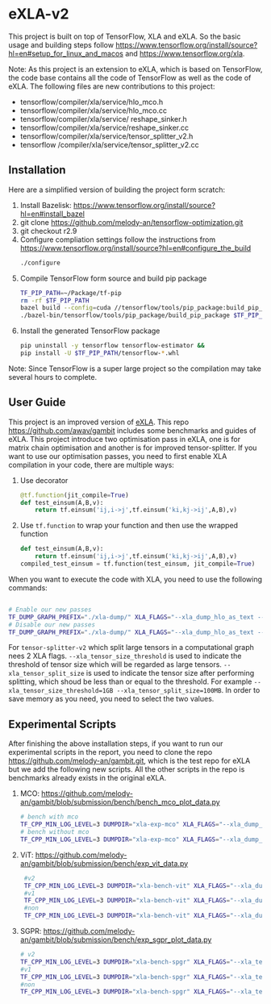 # eXLA-v2

This project is built on top of TensorFlow, XLA and eXLA. So the basic usage and building steps follow https://www.tensorflow.org/install/source?hl=en#setup_for_linux_and_macos and https://www.tensorflow.org/xla. 

Note: As this project is an extension to eXLA, which is based on TensorFlow, the code base contains all the code of TensorFlow as well as the code of eXLA. The following files are new contributions to this project:
* tensorflow/compiler/xla/service/hlo\_mco.h
* tensorflow/compiler/xla/service/hlo\_mco.cc
* tensorflow/compiler/xla/service/ reshape\_sinker.h
* tensorflow/compiler/xla/service/reshape\_sinker.cc
* tensorflow/compiler/xla/service/tensor\_splitter\_v2.h
* tensorflow /compiler/xla/service/tensor\_splitter\_v2.cc

## Installation
Here are a simplified version of building the project form scratch:
1. Install Bazelisk: https://www.tensorflow.org/install/source?hl=en#install_bazel
2. git clone https://github.com/melody-an/tensorflow-optimization.git
3. git checkout r2.9
4. Configure compliation settings follow the instructions from https://www.tensorflow.org/install/source?hl=en#configure_the_build
    ```bash
    ./configure
    ```
5. Compile TensorFlow form source and build pip package
    ```bash
    TF_PIP_PATH=~/Package/tf-pip
    rm -rf $TF_PIP_PATH 
    bazel build --config=cuda //tensorflow/tools/pip_package:build_pip_package &&
    ./bazel-bin/tensorflow/tools/pip_package/build_pip_package $TF_PIP_PATH
    ```
6. Install the generated TensorFlow package
    ```bash
    pip uninstall -y tensorflow tensorflow-estimator &&
    pip install -U $TF_PIP_PATH/tensorflow-*.whl
    ```
Note: Since TensorFlow is a super large project so the compilation may take several hours to complete.
## User Guide
This project is an improved version of [eXLA](https://arxiv.org/abs/2206.14148). This repo https://github.com/awav/gambit includes some benchmarks and guides of eXLA. 
This project introduce two optimisation pass in eXLA, one is for matrix chain optimisation and another is for improved tensor-splitter. 
If you want to use our optimisation passes, you need to first enable XLA compilation in your code, there are multiple ways:
1. Use decorator
    ```python
    @tf.function(jit_compile=True)
    def test_einsum(A,B,v):
        return tf.einsum('ij,i->j',tf.einsum('ki,kj->ij',A,B),v) 
    ```
2. Use `tf.function` to wrap your function and then use the wrapped function
    ```python
    def test_einsum(A,B,v):
        return tf.einsum('ij,i->j',tf.einsum('ki,kj->ij',A,B),v) 
    compiled_test_einsum = tf.function(test_einsum, jit_compile=True)
    ```
When you want to execute the code with XLA, you need to use the following commands:
```bash

# Enable our new passes
TF_DUMP_GRAPH_PREFIX="./xla-dump/" XLA_FLAGS="--xla_dump_hlo_as_text --xla_dump_hlo_as_dot --xla_dump_to=./xla-dump/ --xla_disable_hlo_passes=tensor-splitter --xla_tensor_size_threshold=1GB --xla_tensor_split_size=100MB" TF_XLA_FLAGS="--tf_xla_auto_jit=2 --tf_xla_cpu_global_jit --tf_xla_enable_xla_devices --tf_xla_clustering_debug" python xxx.py
# Disable our new passes
TF_DUMP_GRAPH_PREFIX="./xla-dump/" XLA_FLAGS="--xla_dump_hlo_as_text --xla_dump_hlo_as_dot --xla_dump_to=./xla-dump/ --xla_disable_hlo_passes=tensor-splitter-v2,mco --xla_tensor_size_threshold=1GB --xla_tensor_split_size=100MB" TF_XLA_FLAGS="--tf_xla_auto_jit=2 --tf_xla_cpu_global_jit --tf_xla_enable_xla_devices --tf_xla_clustering_debug" python xxx.py
```

For `tensor-splitter-v2` which split large tensors in a computational graph nees 2 XLA flags. `--xla_tensor_size_threshold` is used to indicate the threshold of tensor size which will be regarded as large tensors.  `--xla_tensor_split_size` is used to indicate the tensor size after performing splitting, which shoud be less than or equal to the threshold. For example `--xla_tensor_size_threshold=1GB --xla_tensor_split_size=100MB`. In order to save memory as you need, you need to select the two values.

## Experimental Scripts
After finishing the above installation steps, if you want to run our experimental scripts in the report, you need to clone the repo https://github.com/melody-an/gambit.git, which is the test repo for eXLA but we add the following new scripts. All the other scripts in the repo is benchmarks already exists in the original eXLA.
1. MCO: https://github.com/melody-an/gambit/blob/submission/bench/bench_mco_plot_data.py
    ```bash
    # bench with mco
    TF_CPP_MIN_LOG_LEVEL=3 DUMPDIR="xla-exp-mco" XLA_FLAGS="--xla_dump_hlo_as_dot --xla_dump_to=${DUMPDIR} --xla_disable_hlo_passes=tensor-splitter,tensor-splitter-v2,dot-order-optimizer" python ./bench_mco_plot_data.py --repeat 3 --dump-name "mco" 2>&1 | tee output-exp-mco.log
    # bench without mco
    TF_CPP_MIN_LOG_LEVEL=3 DUMPDIR="xla-exp-mco" XLA_FLAGS="--xla_dump_hlo_as_dot --xla_dump_to=${DUMPDIR} --xla_disable_hlo_passes=mco,tensor-splitter,tensor-splitter-v2,dot-order-optimizer" python ./bench_mco_plot_data.py --repeat 3 --dump-name "none" 2>&1 | tee output-exp-mco.log
    ```
2. ViT: https://github.com/melody-an/gambit/blob/submission/bench/exp_vit_data.py
   ```bash
    #v2
    TF_CPP_MIN_LOG_LEVEL=3 DUMPDIR="xla-bench-vit" XLA_FLAGS="--xla_dump_hlo_as_dot --xla_dump_to=${DUMPDIR} --xla_tensor_size_threshold=25MB --xla_tensor_split_size=2MB --xla_disable_hlo_passes=tensor-splitter" python ./exp_vit_data.py 2>&1 --compile "xla" --dump-name "v2" --repeat 3 2>&1 | tee output-exp-vit.log
    #v1
    TF_CPP_MIN_LOG_LEVEL=3 DUMPDIR="xla-bench-vit" XLA_FLAGS="--xla_dump_hlo_as_dot --xla_dump_to=${DUMPDIR} --xla_tensor_size_threshold=25MB --xla_tensor_split_size=2MB --xla_disable_hlo_passes=tensor-splitter-v2,mco" python ./exp_vit_data.py 2>&1 --compile "xla" --dump-name "v1" --repeat 3 2>&1 | tee output-exp-vit.log
    #non
    TF_CPP_MIN_LOG_LEVEL=3 DUMPDIR="xla-bench-vit" XLA_FLAGS="--xla_dump_hlo_as_dot --xla_dump_to=${DUMPDIR} --xla_tensor_size_threshold=25MB --xla_tensor_split_size=2MB --xla_disable_hlo_passes=tensor-splitter-v2,tensor-splitter,mco,reshape-sinker" python ./exp_vit_data.py 2>&1 --compile "xla" --dump-name "none" --repeat 3 2>&1 | tee output-exp-vit.log
    ```
3. SGPR: https://github.com/melody-an/gambit/blob/submission/bench/exp_sgpr_plot_data.py
    ```bash
    # v2
    TF_CPP_MIN_LOG_LEVEL=3 DUMPDIR="xla-bench-spgr" XLA_FLAGS="--xla_tensor_size_threshold=1GB --xla_tensor_split_size=100MB --xla_dump_hlo_as_text --xla_dump_hlo_as_dot --xla_dump_to=${DUMPDIR} --xla_disable_hlo_passes=tensor-splitter,mco" python ./exp_sgpr_plot_data.py  --compile "xla" --dump-name "v2"  --repeat 3 | tee output.log
    #v1
    TF_CPP_MIN_LOG_LEVEL=3 DUMPDIR="xla-bench-spgr" XLA_FLAGS="--xla_tensor_size_threshold=1GB --xla_tensor_split_size=100MB --xla_dump_hlo_as_text --xla_dump_hlo_as_dot --xla_dump_to=${DUMPDIR} --xla_disable_hlo_passes=tensor-splitter-v2,mco,reshape-sinker" python ./exp_sgpr_plot_data.py  --compile "xla" --dump-name "v1"  --repeat 3 | tee output.log
    #non
    TF_CPP_MIN_LOG_LEVEL=3 DUMPDIR="xla-bench-spgr" XLA_FLAGS="--xla_tensor_size_threshold=1GB --xla_tensor_split_size=100MB --xla_dump_hlo_as_text --xla_dump_hlo_as_dot --xla_dump_to=${DUMPDIR} --xla_disable_hlo_passes=tensor-splitter-v2,tensor-splitter,mco,reshape-sinker" python ./exp_sgpr_plot_data.py  --compile "xla" --dump-name "none"  --repeat 3 | tee output.log
    ```


